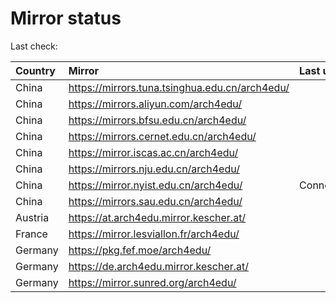 <script src="./time.js"></script>
# Mirror status
Last check: <script type="text/javascript">localize(1724639985.5537262);</script>

|Country|Mirror|Last update|
|:------|:-----|:----------|
|China|https://mirrors.tuna.tsinghua.edu.cn/arch4edu/|<script type="text/javascript">localize(1724611016);</script>|
|China|https://mirrors.aliyun.com/arch4edu/|<script type="text/javascript">localize(1724611016);</script>|
|China|https://mirrors.bfsu.edu.cn/arch4edu/|<script type="text/javascript">localize(1724611016);</script>|
|China|https://mirrors.cernet.edu.cn/arch4edu/|<script type="text/javascript">localize(1724611016);</script>|
|China|https://mirror.iscas.ac.cn/arch4edu/|<script type="text/javascript">localize(1724611016);</script>|
|China|https://mirrors.nju.edu.cn/arch4edu/|<script type="text/javascript">localize(1724524464);</script>|
|China|https://mirror.nyist.edu.cn/arch4edu/|ConnectionError|
|China|https://mirrors.sau.edu.cn/arch4edu/|<script type="text/javascript">localize(1724611016);</script>|
|Austria|https://at.arch4edu.mirror.kescher.at/|<script type="text/javascript">localize(1724611016);</script>|
|France|https://mirror.lesviallon.fr/arch4edu/|<script type="text/javascript">localize(1724611016);</script>|
|Germany|https://pkg.fef.moe/arch4edu/|<script type="text/javascript">localize(1724611016);</script>|
|Germany|https://de.arch4edu.mirror.kescher.at/|<script type="text/javascript">localize(1724611016);</script>|
|Germany|https://mirror.sunred.org/arch4edu/|<script type="text/javascript">localize(1724611016);</script>|

<script src="./tablefilter/tablefilter.js"></script>
<script src="./table.js"></script>